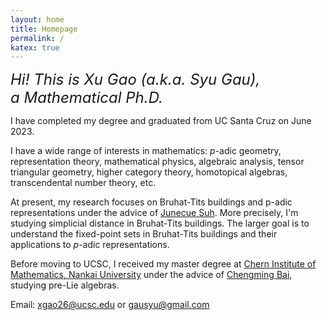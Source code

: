 ```yaml
---
layout: home
title: Homepage
permalink: /
katex: true
---
```


*<font size="5"> 
Hi! This is Xu Gao (a.k.a. Syu Gau),<br>
a Mathematical Ph.D.
</font>*

I have completed my degree and graduated from UC Santa Cruz on June 2023.

I have a wide range of interests in mathematics: $p$-adic geometry, representation theory, mathematical physics, algebraic analysis, tensor triangular geometry, higher category theory, homotopical algebras, transcendental number theory, etc. 

At present, my research focuses on Bruhat-Tits buildings and p-adic representations under the advice of [Junecue Suh](https://www.math.ucsc.edu/people/faculty.php?uid=jusuh). More precisely, I'm studying simplicial distance in Bruhat-Tits buildings. The larger goal is to understand the fixed-point sets in Bruhat-Tits buildings and their applications to $p$-adic representations.

Before moving to UCSC, I received my master degree at [Chern Institute of Mathematics, Nankai University](http://en.cim.nankai.edu.cn/) under the advice of [Chengming Bai](http://en.cim.nankai.edu.cn/info/1142/1295.htm), studying pre-Lie algebras. 

Email: <xgao26@ucsc.edu> or <gausyu@gmail.com>

